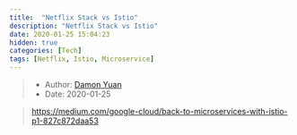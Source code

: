 ```yaml
---
title:  "Netflix Stack vs Istio"
description: "Netflix Stack vs Istio"
date: 2020-01-25 15:04:23
hidden: true
categories: [Tech]
tags: [Netflix, Istio, Microservice]
---
```


> * Author: [Damon Yuan](https://www.damonyuan.com)
> * Date: 2020-01-25


> https://medium.com/google-cloud/back-to-microservices-with-istio-p1-827c872daa53
